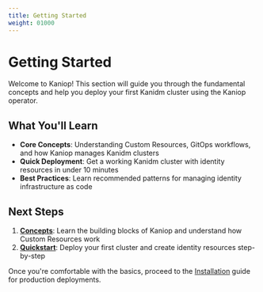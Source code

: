 ```yaml
---
title: Getting Started
weight: 01000
---
```


# Getting Started

Welcome to Kaniop! This section will guide you through the fundamental concepts and help you deploy
your first Kanidm cluster using the Kaniop operator.

## What You'll Learn

- **Core Concepts**: Understanding Custom Resources, GitOps workflows, and how Kaniop manages Kanidm
  clusters
- **Quick Deployment**: Get a working Kanidm cluster with identity resources in under 10 minutes
- **Best Practices**: Learn recommended patterns for managing identity infrastructure as code

## Next Steps

1. **[Concepts](concepts.md)**: Learn the building blocks of Kaniop and understand how Custom
   Resources work
2. **[Quickstart](quickstart.md)**: Deploy your first cluster and create identity resources
   step-by-step

Once you're comfortable with the basics, proceed to the [Installation](installation.md) guide for
production deployments.
